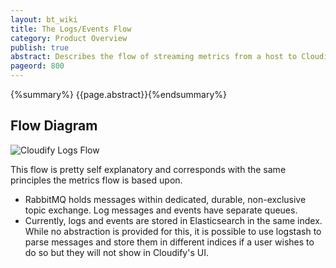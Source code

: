 ```yaml
---
layout: bt_wiki
title: The Logs/Events Flow
category: Product Overview
publish: true
abstract: Describes the flow of streaming metrics from a host to Cloudify's Management Environment
pageord: 800
---
```

{%summary%} {{page.abstract}}{%endsummary%}

## Flow Diagram

![Cloudify Logs Flow](/guide/images3/architecture/cloudify_flow_logs.png)

This flow is pretty self explanatory and corresponds with the same principles the metrics flow is based upon.

* RabbitMQ holds messages within dedicated, durable, non-exclusive topic exchange. Log messages and events have separate queues.
* Currently, logs and events are stored in Elasticsearch in the same index. While no abstraction is provided for this, it is possible to use logstash to parse messages and store them in different indices if a user wishes to do so but they will not show in Cloudify's UI.